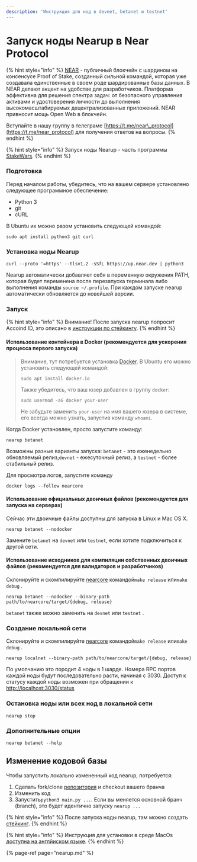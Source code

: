 ```yaml
---
description: 'Инструкция для нод в devnet, betanet и testnet'
---
```


# Запуск ноды Nearup в Near Protocol

{% hint style="info" %}
[NEAR](https://near.org/) - публичный блокчейн с шардином на консенсусе Proof of Stake, созданный сильной командой, которая уже создавала единственные в своем роде шардированные базы данных. В NEAR делают акцент на удобстве для разработчиков. Платформа эффективна для решения спектра задач: от безопасного управления активами и удостоверения личности до выполнения высокомасштабируемых децентрализованных приложений. NEAR привносит мощь Open Web в блокчейн.

Вступайте в нашу группу в телеграме [https://t.me/near\_protocol](https://t.me/near_protocol) для получения ответов на вопросы.
{% endhint %}

{% hint style="info" %}
Запуск ноды Nearup - часть программы [StakeWars](https://nodes.cryptasutra.com/near-protocol/stakewars).
{% endhint %}

### Подготовка

Перед началом работы, убедитесь, что на вашем сервере установлено следующее программное обеспечение:

* Python 3
* git 
* cURL 

В Ubuntu их можно разом установить следующей командой:

```text
sudo apt install python3 git curl
```

### Установка ноды Nearup

```text
curl --proto '=https' --tlsv1.2 -sSfL https://up.near.dev | python3
```

Nearup автоматически добавляет себя в переменную окружения PATH, которая будет переменена после перезапуска терминала либо выполнения команды `source ~/.profile`. При каждом запуске nearup автоматически обновляется до новейшей версии.

### Запуск

{% hint style="info" %}
Внимание! После запуска nearup попросит Accoind ID, это описано в [инструкции по стейкингу](https://nodes.cryptasutra.com/near-protocol/staking).
{% endhint %}

#### Использование контейнера в Docker \(рекомендуется для ускорения процесса первого запуска\)

> Внимание, тут потребуется установка [Docker](https://docs.docker.com/get-docker/). В Ubuntu его можно установить следующей командой:
>
> ```text
> sudo apt install docker.io
> ```
>
> Также убедитесь, что ваш юзер добавлен в группу `docker`:
>
> ```text
> sudo usermod -aG docker your-user
> ```
>
> Не забудьте заменить `your-user` на имя вашего юзера в системе, его всегда можно узнать, запустив команду `whoami`.

Когда Docker установлен, просто запустите команду:

```text
nearup betanet
```

Возможны разные варианты запуска: `betanet` - это еженедельно обновляемый релиз;`devnet` - ежесуточный релиз, а `testnet` - более стабильный релиз.

Для просмотра логов, запустите команду

```text
docker logs --follow nearcore
```

#### Использование официальных двоичных файлов \(рекомендуется для запуска на серверах\)

Сейчас эти двоичные файлы доступны для запуска в Linux и Mac OS X.

```text
nearup betanet --nodocker
```

Замените `betanet` на `devnet` или `tеstnet`, если хотите подключиться к другой сети.

#### Использование исходников для компиляции собственных двоичных файлов \(рекомендуется для валидаторов и разработчиков\)

Склонируйте и скомпилируйте [nearcore](https://github.com/nearprotocol/nearcore) командой`make release` или`make debug` .

```text
nearup betanet --nodocker --binary-path path/to/nearcore/target/{debug, release}
```

`betanet` также можно заменить на `devnet` или `testnet` .

### Создание локальной сети

Склонируйте и скомпилируйте [nearcore](https://github.com/nearprotocol/nearcore) командой`make release` или`make debug` .

```text
nearup localnet --binary-path path/to/nearcore/target/{debug, release}
```

По умолчанию это породит 4 ноды в 1 шарде. Номера RPC портов каждой ноды будут последовательно расти, начиная с 3030. Доступ к статусу каждой ноды возможен при обращении к [http://localhost:3030/status](http://localhost:3030/status)

### Остановка ноды или всех нод в локальной сети

```text
nearup stop
```

### Дополнительные опции

```text
nearup betanet --help
```

## Изменение кодовой базы

Чтобы запустить локально измененный код nearup, потребуется:

1. Сделать fork/clone [репозитория](https://github.com/near/nearup) и checkout вашего бранча
2. Изменить код
3. Запустить`python3 main.py ...`. Если вы меняется основной бранч \(branch\), это будет идентично запуску `nearup ...`

{% hint style="info" %}
После запуска ноды nearup, там можно создать [стейкинг](https://nodes.cryptasutra.com/near-protocol/staking).
{% endhint %}

{% hint style="info" %}
Инструкция для установки в среде MacOs [доступна на англйиском языке](https://github.com/near/nearup#run-nearup-on-macos).
{% endhint %}

{% page-ref page="nearup.md" %}



